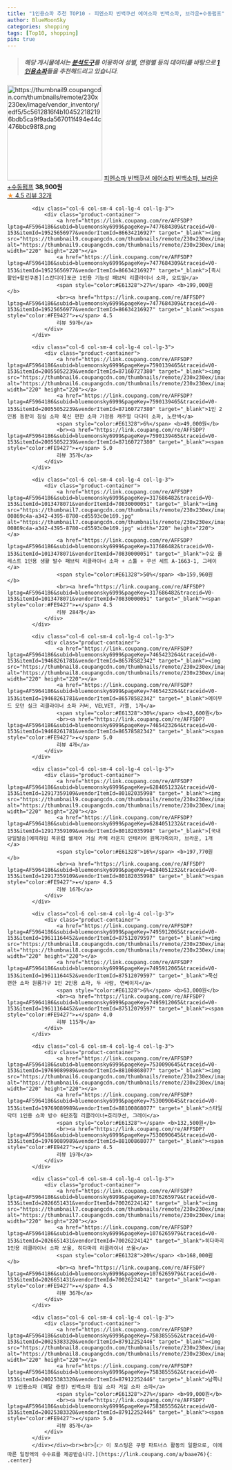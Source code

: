 ```yaml
---
title: "1인용쇼파 추천 TOP10 - 피엔소파 빈백쿠션 에어소파 빈백소파, 브라운+수동펌프"
author: BlueMoonSky
categories: shopping
tags: [Top10, shopping]
pin: true
---
```


> ##### 해당 게시물에서는 [**분석도구**](https://itemscout.io/)를 이용하여 **성별**, **연령별** 등의 데이터를 바탕으로 [**1인용쇼파**](https://link.coupang.com/a/baae76)들을 추천해드리고 있습니다.
<div class="container"><div class="row">
            <div class="col-6 col-sm-4 col-lg-4 col-lg-3">
                <div class="product-container">
                    <a href="https://link.coupang.com/re/AFFSDP?lptag=AF5964186&subid=bluemoonsky6999&pageKey=7685335617&traceid=V0-153&itemId=20536783246&vendorItemId=86976816544" target="_blank"><img src="https://thumbnail9.coupangcdn.com/thumbnails/remote/230x230ex/image/vendor_inventory/edf5/5c5612816f4b104522182196bdb5ca9f9ada567011f494e44c476bbc98f8.png" alt="https://thumbnail9.coupangcdn.com/thumbnails/remote/230x230ex/image/vendor_inventory/edf5/5c5612816f4b104522182196bdb5ca9f9ada567011f494e44c476bbc98f8.png" width="220" height="220"></a>
                    <a href="https://link.coupang.com/re/AFFSDP?lptag=AF5964186&subid=bluemoonsky6999&pageKey=7685335617&traceid=V0-153&itemId=20536783246&vendorItemId=86976816544" target="_blank">피엔소파 빈백쿠션 에어소파 빈백소파, 브라운+수동펌프</a>
                    <span style="color:#E61328"></span> <b>38,900원</b>
                    <br><a href="https://link.coupang.com/re/AFFSDP?lptag=AF5964186&subid=bluemoonsky6999&pageKey=7685335617&traceid=V0-153&itemId=20536783246&vendorItemId=86976816544" target="_blank"><span style="color:#FE9427">★</span> 4.5
                    리뷰 32개</a>
                </div>
            </div>
            
            <div class="col-6 col-sm-4 col-lg-4 col-lg-3">
                <div class="product-container">
                    <a href="https://link.coupang.com/re/AFFSDP?lptag=AF5964186&subid=bluemoonsky6999&pageKey=7477684309&traceid=V0-153&itemId=19525656977&vendorItemId=86634216927" target="_blank"><img src="https://thumbnail9.coupangcdn.com/thumbnails/remote/230x230ex/image/vendor_inventory/34ed/e57ba9d8047068dd1fb033a30119364079e3ddae96e1cf7b36afb5ec7de1.jpg" alt="https://thumbnail9.coupangcdn.com/thumbnails/remote/230x230ex/image/vendor_inventory/34ed/e57ba9d8047068dd1fb033a30119364079e3ddae96e1cf7b36afb5ec7de1.jpg" width="220" height="220"></a>
                    <a href="https://link.coupang.com/re/AFFSDP?lptag=AF5964186&subid=bluemoonsky6999&pageKey=7477684309&traceid=V0-153&itemId=19525656977&vendorItemId=86634216927" target="_blank">[즉시할인+할인쿠폰][스칸디아]포근 1인용 기능성 패브릭 리클라이너 소파, 오트밀</a>
                    <span style="color:#E61328">27%</span> <b>199,000원</b>
                    <br><a href="https://link.coupang.com/re/AFFSDP?lptag=AF5964186&subid=bluemoonsky6999&pageKey=7477684309&traceid=V0-153&itemId=19525656977&vendorItemId=86634216927" target="_blank"><span style="color:#FE9427">★</span> 4.5
                    리뷰 59개</a>
                </div>
            </div>
            
            <div class="col-6 col-sm-4 col-lg-4 col-lg-3">
                <div class="product-container">
                    <a href="https://link.coupang.com/re/AFFSDP?lptag=AF5964186&subid=bluemoonsky6999&pageKey=7590139465&traceid=V0-153&itemId=20055052239&vendorItemId=87160727380" target="_blank"><img src="https://thumbnail6.coupangcdn.com/thumbnails/remote/230x230ex/image/vendor_inventory/633e/4491a741e4563ae3e52ff3a177bac33d29c45d715706cbd28d9673135244.jpg" alt="https://thumbnail6.coupangcdn.com/thumbnails/remote/230x230ex/image/vendor_inventory/633e/4491a741e4563ae3e52ff3a177bac33d29c45d715706cbd28d9673135244.jpg" width="220" height="220"></a>
                    <a href="https://link.coupang.com/re/AFFSDP?lptag=AF5964186&subid=bluemoonsky6999&pageKey=7590139465&traceid=V0-153&itemId=20055052239&vendorItemId=87160727380" target="_blank">1인 2인용 등받이 침실 소파 푹신 편한 소파 가정용 캐주얼 다다미 소파, 노란색</a>
                    <span style="color:#E61328">6%</span> <b>49,000원</b>
                    <br><a href="https://link.coupang.com/re/AFFSDP?lptag=AF5964186&subid=bluemoonsky6999&pageKey=7590139465&traceid=V0-153&itemId=20055052239&vendorItemId=87160727380" target="_blank"><span style="color:#FE9427">★</span> 5.0
                    리뷰 35개</a>
                </div>
            </div>
            
            <div class="col-6 col-sm-4 col-lg-4 col-lg-3">
                <div class="product-container">
                    <a href="https://link.coupang.com/re/AFFSDP?lptag=AF5964186&subid=bluemoonsky6999&pageKey=317686482&traceid=V0-153&itemId=1013478071&vendorItemId=70830000051" target="_blank"><img src="https://thumbnail7.coupangcdn.com/thumbnails/remote/230x230ex/image/retail/images/838698249595911-00869c4a-a342-4395-8780-cd5593c0e169.jpg" alt="https://thumbnail7.coupangcdn.com/thumbnails/remote/230x230ex/image/retail/images/838698249595911-00869c4a-a342-4395-8780-cd5593c0e169.jpg" width="220" height="220"></a>
                    <a href="https://link.coupang.com/re/AFFSDP?lptag=AF5964186&subid=bluemoonsky6999&pageKey=317686482&traceid=V0-153&itemId=1013478071&vendorItemId=70830000051" target="_blank">수오 올레스트 1인용 생활 발수 패브릭 리클라이너 소파 + 스툴 + 쿠션 세트 A-1663-1, 그레이</a>
                    <span style="color:#E61328">50%</span> <b>159,960원</b>
                    <br><a href="https://link.coupang.com/re/AFFSDP?lptag=AF5964186&subid=bluemoonsky6999&pageKey=317686482&traceid=V0-153&itemId=1013478071&vendorItemId=70830000051" target="_blank"><span style="color:#FE9427">★</span> 4.5
                    리뷰 284개</a>
                </div>
            </div>
            
            <div class="col-6 col-sm-4 col-lg-4 col-lg-3">
                <div class="product-container">
                    <a href="https://link.coupang.com/re/AFFSDP?lptag=AF5964186&subid=bluemoonsky6999&pageKey=7465423264&traceid=V0-153&itemId=19468261781&vendorItemId=86578582342" target="_blank"><img src="https://thumbnail8.coupangcdn.com/thumbnails/remote/230x230ex/image/vendor_inventory/7538/400952266b222e5e85f1f32abee7328ec30f8c2b87eb91448f19aba6fdb1.jpg" alt="https://thumbnail8.coupangcdn.com/thumbnails/remote/230x230ex/image/vendor_inventory/7538/400952266b222e5e85f1f32abee7328ec30f8c2b87eb91448f19aba6fdb1.jpg" width="220" height="220"></a>
                    <a href="https://link.coupang.com/re/AFFSDP?lptag=AF5964186&subid=bluemoonsky6999&pageKey=7465423264&traceid=V0-153&itemId=19468261781&vendorItemId=86578582342" target="_blank">에이무드 모던 실크 리클라이너 소파 커버, VELVET, 카멜, 1개</a>
                    <span style="color:#E61328">30%</span> <b>43,600원</b>
                    <br><a href="https://link.coupang.com/re/AFFSDP?lptag=AF5964186&subid=bluemoonsky6999&pageKey=7465423264&traceid=V0-153&itemId=19468261781&vendorItemId=86578582342" target="_blank"><span style="color:#FE9427">★</span> 5.0
                    리뷰 4개</a>
                </div>
            </div>
            
            <div class="col-6 col-sm-4 col-lg-4 col-lg-3">
                <div class="product-container">
                    <a href="https://link.coupang.com/re/AFFSDP?lptag=AF5964186&subid=bluemoonsky6999&pageKey=6284051232&traceid=V0-153&itemId=12917359109&vendorItemId=80182035998" target="_blank"><img src="https://thumbnail9.coupangcdn.com/thumbnails/remote/230x230ex/image/vendor_inventory/6770/177fc47f9549264e4ec3e71c13230131d094075a6b2e157a7cf0b35b6c12.jpg" alt="https://thumbnail9.coupangcdn.com/thumbnails/remote/230x230ex/image/vendor_inventory/6770/177fc47f9549264e4ec3e71c13230131d094075a6b2e157a7cf0b35b6c12.jpg" width="220" height="220"></a>
                    <a href="https://link.coupang.com/re/AFFSDP?lptag=AF5964186&subid=bluemoonsky6999&pageKey=6284051232&traceid=V0-153&itemId=12917359109&vendorItemId=80182035998" target="_blank">[국내당일발송]에피하임 북유럽 쉘체어 거실 카페 라운지 인테리어 원목가죽의자, 브라운, 1개</a>
                    <span style="color:#E61328">16%</span> <b>197,770원</b>
                    <br><a href="https://link.coupang.com/re/AFFSDP?lptag=AF5964186&subid=bluemoonsky6999&pageKey=6284051232&traceid=V0-153&itemId=12917359109&vendorItemId=80182035998" target="_blank"><span style="color:#FE9427">★</span> 4.5
                    리뷰 16개</a>
                </div>
            </div>
            
            <div class="col-6 col-sm-4 col-lg-4 col-lg-3">
                <div class="product-container">
                    <a href="https://link.coupang.com/re/AFFSDP?lptag=AF5964186&subid=bluemoonsky6999&pageKey=7495912065&traceid=V0-153&itemId=19611164452&vendorItemId=87512079597" target="_blank"><img src="https://thumbnail8.coupangcdn.com/thumbnails/remote/230x230ex/image/vendor_inventory/619e/291e1c689c7bea7ed47a117d38c36422b3df092a4ad6e058fb60d8a441cb.jpg" alt="https://thumbnail8.coupangcdn.com/thumbnails/remote/230x230ex/image/vendor_inventory/619e/291e1c689c7bea7ed47a117d38c36422b3df092a4ad6e058fb60d8a441cb.jpg" width="220" height="220"></a>
                    <a href="https://link.coupang.com/re/AFFSDP?lptag=AF5964186&subid=bluemoonsky6999&pageKey=7495912065&traceid=V0-153&itemId=19611164452&vendorItemId=87512079597" target="_blank">푹신 편한 소파 원룸가구 1인 2인용 쇼파, 두 사람, 연베이지</a>
                    <span style="color:#E61328">6%</span> <b>63,000원</b>
                    <br><a href="https://link.coupang.com/re/AFFSDP?lptag=AF5964186&subid=bluemoonsky6999&pageKey=7495912065&traceid=V0-153&itemId=19611164452&vendorItemId=87512079597" target="_blank"><span style="color:#FE9427">★</span> 4.0
                    리뷰 115개</a>
                </div>
            </div>
            
            <div class="col-6 col-sm-4 col-lg-4 col-lg-3">
                <div class="product-container">
                    <a href="https://link.coupang.com/re/AFFSDP?lptag=AF5964186&subid=bluemoonsky6999&pageKey=7530090645&traceid=V0-153&itemId=19769089989&vendorItemId=88100868077" target="_blank"><img src="https://thumbnail6.coupangcdn.com/thumbnails/remote/230x230ex/image/vendor_inventory/bb8c/0e3d63e8b568844350241c423169e914ebd2a650f2044ff89cdee9202cdb.png" alt="https://thumbnail6.coupangcdn.com/thumbnails/remote/230x230ex/image/vendor_inventory/bb8c/0e3d63e8b568844350241c423169e914ebd2a650f2044ff89cdee9202cdb.png" width="220" height="220"></a>
                    <a href="https://link.coupang.com/re/AFFSDP?lptag=AF5964186&subid=bluemoonsky6999&pageKey=7530090645&traceid=V0-153&itemId=19769089989&vendorItemId=88100868077" target="_blank">스타일닥터 1인용 쇼파 방수 6단조절 리클라이너+호리쿠션, 그레이</a>
                    <span style="color:#E61328"></span> <b>132,500원</b>
                    <br><a href="https://link.coupang.com/re/AFFSDP?lptag=AF5964186&subid=bluemoonsky6999&pageKey=7530090645&traceid=V0-153&itemId=19769089989&vendorItemId=88100868077" target="_blank"><span style="color:#FE9427">★</span> 4.5
                    리뷰 19개</a>
                </div>
            </div>
            
            <div class="col-6 col-sm-4 col-lg-4 col-lg-3">
                <div class="product-container">
                    <a href="https://link.coupang.com/re/AFFSDP?lptag=AF5964186&subid=bluemoonsky6999&pageKey=1076265979&traceid=V0-153&itemId=2026651431&vendorItemId=70026224142" target="_blank"><img src="https://thumbnail7.coupangcdn.com/thumbnails/remote/230x230ex/image/vendor_inventory/02ca/6827cefd5fe7bbfce2a0481339194f0c43bcce9105bf999b3452a3fc7b25.jpg" alt="https://thumbnail7.coupangcdn.com/thumbnails/remote/230x230ex/image/vendor_inventory/02ca/6827cefd5fe7bbfce2a0481339194f0c43bcce9105bf999b3452a3fc7b25.jpg" width="220" height="220"></a>
                    <a href="https://link.coupang.com/re/AFFSDP?lptag=AF5964186&subid=bluemoonsky6999&pageKey=1076265979&traceid=V0-153&itemId=2026651431&vendorItemId=70026224142" target="_blank">히다마리 1인용 리클라이너 소파 쏘울, 히다마리 리클라이너 쏘울</a>
                    <span style="color:#E61328">20%</span> <b>168,000원</b>
                    <br><a href="https://link.coupang.com/re/AFFSDP?lptag=AF5964186&subid=bluemoonsky6999&pageKey=1076265979&traceid=V0-153&itemId=2026651431&vendorItemId=70026224142" target="_blank"><span style="color:#FE9427">★</span> 4.5
                    리뷰 36개</a>
                </div>
            </div>
            
            <div class="col-6 col-sm-4 col-lg-4 col-lg-3">
                <div class="product-container">
                    <a href="https://link.coupang.com/re/AFFSDP?lptag=AF5964186&subid=bluemoonsky6999&pageKey=7583855562&traceid=V0-153&itemId=20025383320&vendorItemId=87912252446" target="_blank"><img src="https://thumbnail8.coupangcdn.com/thumbnails/remote/230x230ex/image/vendor_inventory/5753/f7e227c4d811c109148d2a1bb070696044598560264aa98aaa470c0a30c6.jpg" alt="https://thumbnail8.coupangcdn.com/thumbnails/remote/230x230ex/image/vendor_inventory/5753/f7e227c4d811c109148d2a1bb070696044598560264aa98aaa470c0a30c6.jpg" width="220" height="220"></a>
                    <a href="https://link.coupang.com/re/AFFSDP?lptag=AF5964186&subid=bluemoonsky6999&pageKey=7583855562&traceid=V0-153&itemId=20025383320&vendorItemId=87912252446" target="_blank">남쪽나무 1인용소파 (페달 증정) 빈백소파 침실 소파 거실 소파 소파</a>
                    <span style="color:#E61328">27%</span> <b>99,000원</b>
                    <br><a href="https://link.coupang.com/re/AFFSDP?lptag=AF5964186&subid=bluemoonsky6999&pageKey=7583855562&traceid=V0-153&itemId=20025383320&vendorItemId=87912252446" target="_blank"><span style="color:#FE9427">★</span> 5.0
                    리뷰 85개</a>
                </div>
            </div>
            </div></div><br><br>[👉 이 포스팅은 쿠팡 파트너스 활동의 일환으로, 이에 따른 일정액의 수수료를 제공받습니다.](https://link.coupang.com/a/baae76){: .center}